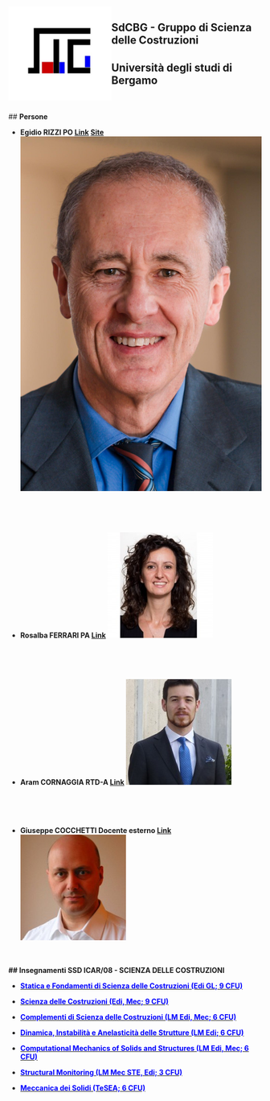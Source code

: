 <img src="/Files/logoSdCbG.jpg" width="205" align=left />

## <b>SdCBG - Gruppo di Scienza delle Costruzioni</b>
## <b>Università degli studi di Bergamo</b>


<br>
<br>
## <b>Persone<b>

- **Egidio RIZZI**
PO
[Link](https://www.unibg.it/ugov/person/2966) [Site](https://SdCBG.github.io/erizzi.html) ![Image](/Files/egidiorizzi3.jpg)
<br>
<br>
<br>

- **Rosalba FERRARI**
PA
[Link](https://www.unibg.it/ugov/person/483) ![Image](/Files/ferrarirosalba_sitounibg2_0.jpg)
<br>
<br>
<br>
  
- **Aram CORNAGGIA**
RTD-A
[Link](https://www.unibg.it/ugov/person/84888) ![Image](/Files/aramcornaggia.jpg)
<br>
<br>
<br>
  
- **Giuseppe COCCHETTI**
Docente esterno
[Link](https://www.unibg.it/ugov/person/2428) ![Image](/Files/giuseppecocchetti.jpg)

<br>
<br>
## <b>Insegnamenti SSD ICAR/08 - SCIENZA DELLE COSTRUZIONI</b>

- <b><a target="nuovo" href="https://SdCBG.github.io/SeFdSdC.html"><font color="blue">Statica e Fondamenti di Scienza delle Costruzioni (Edi GL; 9 CFU)</font></a></b>

- <b><a target="nuovo" href="https://SdCBG.github.io/SdC.html"><font color="blue">Scienza delle Costruzioni (Edi, Mec; 9 CFU)</font></a></b>

- <b><a target="nuovo" href="https://SdCBG.github.io/CdSdC.html"><font color="blue">Complementi di Scienza delle Costruzioni (LM Edi, Mec; 6 CFU)</font></a></b>

- <b><a target="nuovo" href="https://SdCBG.github.io/DIAS.html"><font color="blue">Dinamica, Instabilit&agrave; e Anelasticit&agrave; delle Strutture (LM Edi; 6 CFU)</font></a></b>

- <b><a target="nuovo" href="https://SdCBG.github.io/CMSS.html"><font color="blue">Computational Mechanics of Solids and Structures (LM Edi, Mec; 6 CFU)</font></a></b>

- <b><a target="nuovo" href="https://SdCBG.github.io/SM.html"><font color="blue">Structural Monitoring (LM Mec STE, Edi; 3 CFU)</font></a></b>

- <b><a target="nuovo" href="https://SdCBG.github.io/MS.html"><font color="blue">Meccanica dei Solidi (TeSEA; 6 CFU)</font></a></b>
